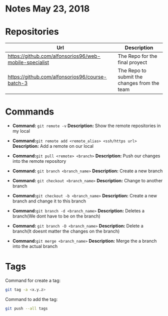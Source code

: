 
# Notes May 23, 2018

# Repositories

| Url | Description|
|--|--|
|https://github.com/alfonsorios96/web-mobile-specialist|The Repo for the final proyect |
|https://github.com/alfonsorios96/course-batch-3| The Repo to submit the changes from the team |

# Commands

* **Command:** `git remote -v` **Description:** Show the remote repositories in my local

*  **Command:**`git remote add <remote_alias> <ssh/https url>`  **Description:**  Add a remote on our local

*  **Command:**`git pull <remote> <branch>` **Description:**  Push our changes into the remote repository

* **Command:** `git branch <branch_name>` **Description:**  Create a new branch

* **Command:** `git checkout <branch_name>` **Description:**  Change to another branch

*  **Command:**`git checkout -b <branch_name>` **Description:**  Create a new branch and change it to this branch

*  **Command:**`git branch -d <branch_name>` **Description:**  Deletes a branch(We dont have to be on the branch)

* **Command:** `git branch -D <branch_name>` **Description:**  Delete a branch(It doesnt matter the changes on the branch)

*  **Command:**`git merge <branch_name>` **Description:**  Merge the a branch into the actual branch

  

# Tags

Command for create a tag:
```sh
git tag -a <x.y.z>
```
  
Command to add the tag:
```sh
git push --all tags
```